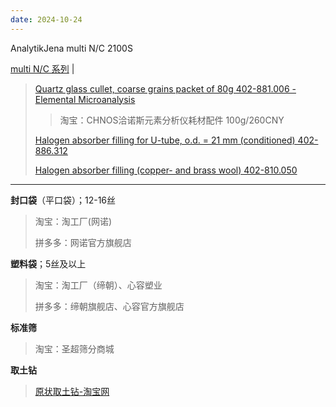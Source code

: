 ```yaml
---
date: 2024-10-24
---
```


AnalytikJena multi N/C 2100S

[multi N/C 系列](http://www.analytik-jena.com.cn/index.php?r=site%2Fproduct&id=337) | 

> [Quartz glass cullet, coarse grains packet of 80g 402-881.006 - Elemental Microanalysis](https://www.elementalmicroanalysis.com/product_details.php?product=B1729&search=pack%20of%20100)
>
> > 淘宝：CHNOS洽诺斯元素分析仪耗材配件 100g/260CNY
>
> [Halogen absorber filling for U-tube, o.d. = 21 mm (conditioned) 402-886.312](https://eaconsumables.com/halogen-absorber-filling-for-u-tube-od-21-mm-conditioned-402-886312.html)
>
> [Halogen absorber filling (copper- and brass wool) 402-810.050](https://eaconsumables.com/halogen-absorber-filling-copper-and-brass-wool-402-810050.html)
> 

------

**封口袋**（平口袋）；12-16丝

> 淘宝：淘工厂(网诺)
> 
> 拼多多：网诺官方旗舰店

**塑料袋**；5丝及以上

> 淘宝：淘工厂（缔朝）、心容塑业
>
> 拼多多：缔朝旗舰店、心容官方旗舰店

**标准筛**

> 淘宝：圣超筛分商城

**取土钻**

> [原状取土钻-淘宝网](https://item.taobao.com/item.htm?abbucket=4&id=776960312658&skuId=5310569052657)
